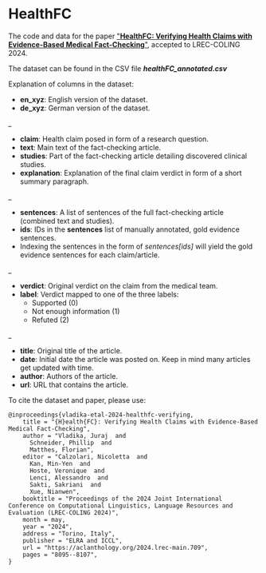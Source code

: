 # HealthFC
The code and data for the paper ["**HealthFC: Verifying Health Claims with Evidence-Based Medical Fact-Checking**"](https://aclanthology.org/2024.lrec-main.709/), accepted to LREC-COLING 2024. 

The dataset can be found in the CSV file _**healthFC_annotated.csv**_


Explanation of columns in the dataset:

- **en_xyz**: English version of the dataset.
- **de_xyz**: German version of the dataset.

  
 _
- **claim**: Health claim posed in form of a research question.
- **text**: Main text of the fact-checking article.
- **studies**: Part of the fact-checking article detailing discovered clinical studies.
- **explanation**: Explanation of the final claim verdict in form of a short summary paragraph.

_
- **sentences**: A list of sentences of the full fact-checking article (combined text and studies).
- **ids**: IDs in the **sentences** list of manually annotated, gold evidence sentences.
- Indexing the sentences in the form of _sentences[ids]_ will yield the gold evidence sentences for each claim/article.

_
- **verdict**: Original verdict on the claim from the medical team.
- **label**: Verdict mapped to one of the three labels:
  -  Supported (0)
  -  Not enough information (1)
  -  Refuted (2)

_
- **title**: Original title of the article.
- **date**: Initial date the article was posted on. Keep in mind many articles get updated with time.
- **author**: Authors of the article.
- **url**: URL that contains the article.


To cite the dataset and paper, please use:
```
@inproceedings{vladika-etal-2024-healthfc-verifying,
    title = "{H}ealth{FC}: Verifying Health Claims with Evidence-Based Medical Fact-Checking",
    author = "Vladika, Juraj  and
      Schneider, Phillip  and
      Matthes, Florian",
    editor = "Calzolari, Nicoletta  and
      Kan, Min-Yen  and
      Hoste, Veronique  and
      Lenci, Alessandro  and
      Sakti, Sakriani  and
      Xue, Nianwen",
    booktitle = "Proceedings of the 2024 Joint International Conference on Computational Linguistics, Language Resources and Evaluation (LREC-COLING 2024)",
    month = may,
    year = "2024",
    address = "Torino, Italy",
    publisher = "ELRA and ICCL",
    url = "https://aclanthology.org/2024.lrec-main.709",
    pages = "8095--8107",
}
```
